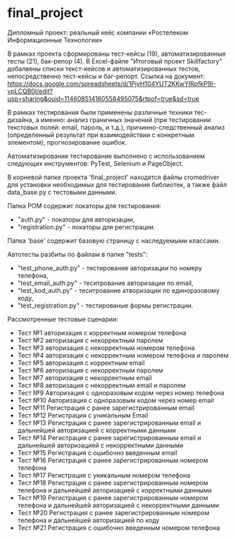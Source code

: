 # final_project
Дипломный проект: реальный кейс компании «Ростелеком Информационные Технологии»

В рамках проекта сформированы тест-кейсы (19), автоматизированные тесты (21), бак-репор (4).
В Excel-файле "Итоговый проект Skillfactory" добалвены списки текст-кейсов и автоматизированных тестов, непосредственно тест-кейсы и баг-репорт. Ссылка на документ: https://docs.google.com/spreadsheets/d/1PjvH104YUT2KKwYlRpfkP9I-vpLCQB0l/edit?usp=sharing&ouid=114608514160558495075&rtpof=true&sd=true

В рамках тестирования были применены различные техники тес-дизайна, а именно: анализ граничных значений (при тестировании текстовых полей: email, пароль, и т.д.), причинно-следственный анализ (определенный результат при взаимодействии с конкретным элементом), прогнозирование ошибок.

Автоматизирование тестирование выполнено с использованием следующих инструментов: PyTest, Selenium и PageObject.

В корневой папке проекта 'final_project' находятся файлы cromedriver для установки необходимых для тестирования библиотек, а также файл data_base.py с тестовыми данными.

Папка POM содержит локаторы для тестирования: 
- "auth.py" - локаторы для авторизации,
- "registration.py" - локаторы для регистрации.

Папка 'base' содержит базовую страницу с наследуемыми классами.

Автотесты разбиты по файлам в папке "tests": 
- "test_phone_auth.py" - тестирование авторизации по номеру телефона,
- "test_email_auth.py" - теситрование авторизации по email,
- "test_kod_auth.py" - теситрование атворизации по единоразовому коду,
- "test_registration.py" - тестированые формы регистрации.

Рассмотренные тестовые сценарии:
- Тест №1 авторизация с корректным номером телефона
- Тест №2 авторизация с некорректным паролем
- Тест №3 авторизация с некорректным номером телефона
- Тест №4 авторизация с некорректным номером телефона и паролем
- Тест №5 авторизация с корректным email
- Тест №6 авторизация с некорректным паролем
- Тест №7 авторизация с некорректным email
- Тест №8 авторизация с некорректным email и паролем
- Тест №9 Авторизация с одноразовым кодом через номер телефона
- Тест №10 Авторизация с одноразовым кодом через номер email
- Тест №11 Регистрация с ранее зарегистрированным email
- Тест №12 Регистрация с уникальным Email
- Тест №13 Регистрация с ранее зарегистрированным email и дальнейшей авторизацией с корректными данными
- Тест №14 Регистрация с ранее зарегистрированным email и дальнейшей авторизацией с некорректными данными
- Тест №15 Регистрация с ошибочно введенным email
- Тест №16 Регистрация с ранее зарегистрированным номером телефона
- Тест №17 Регистрация с уникальным номером телефона
- Тест №18 Регистрация с ранее зарегистрированным номером телефона и дальнейшей авторизацией с корректными данными
- Тест №19 Регистрация с ранее зарегистрированным номером телефона и дальнейшей авторизацией с некорректными данными
- Тест №20 Регистрация с ранее зарегистрированным номером телефона и дальнейшей авторизацией по коду
- Тест №21 Регистрация с ошибочно введенным номером телефона


